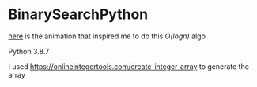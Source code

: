# BinarySearchPython


[here](https://www.youtube.com/watch?v=sr_bR1WwcLY) is the animation that inspired me to do this *O(logn)* algo

Python 3.8.7

I used https://onlineintegertools.com/create-integer-array to generate the array
